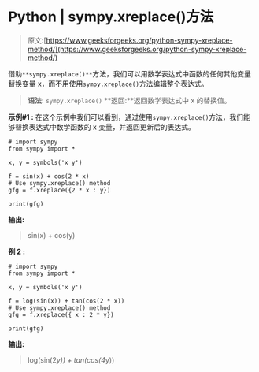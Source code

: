 # Python | sympy.xreplace()方法

> 原文:[https://www.geeksforgeeks.org/python-sympy-xreplace-method/](https://www.geeksforgeeks.org/python-sympy-xreplace-method/)

借助`**sympy.xreplace()**`方法，我们可以用数学表达式中函数的任何其他变量替换变量 x，而不用使用`sympy.xreplace()`方法编辑整个表达式。

> **语法:** `sympy.xreplace()`
> **返回:**返回数学表达式中 x 的替换值。

**示例#1 :**
在这个示例中我们可以看到，通过使用`sympy.xreplace()`方法，我们能够替换表达式中数学函数的 x 变量，并返回更新后的表达式。

```
# import sympy
from sympy import * 

x, y = symbols('x y')

f = sin(x) + cos(2 * x)
# Use sympy.xreplace() method
gfg = f.xreplace({2 * x : y})

print(gfg)
```

**输出:**

> sin(x) + cos(y)

**例 2 :**

```
# import sympy
from sympy import * 

x, y = symbols('x y')

f = log(sin(x)) + tan(cos(2 * x))
# Use sympy.xreplace() method
gfg = f.xreplace({ x : 2 * y})

print(gfg)
```

**输出:**

> log(sin(2*y)) + tan(cos(4*y))